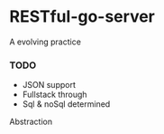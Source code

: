 # RESTful-go-server
A evolving practice

### TODO

- JSON support
- Fullstack through
- Sql & noSql determined

Abstraction

